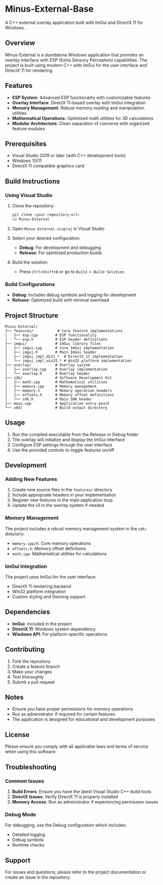 # Minus-External-Base

A C++ external overlay application built with ImGui and DirectX 11 for Windows.

## Overview

Minus-External is a standalone Windows application that provides an overlay interface with ESP (Extra Sensory Perception) capabilities. The project is built using modern C++ with ImGui for the user interface and DirectX 11 for rendering.

## Features

- **ESP System**: Advanced ESP functionality with customizable features
- **Overlay Interface**: DirectX 11-based overlay with ImGui integration
- **Memory Management**: Robust memory reading and manipulation utilities
- **Mathematical Operations**: Optimized math utilities for 3D calculations
- **Modular Architecture**: Clean separation of concerns with organized feature modules

## Prerequisites

- Visual Studio 2019 or later (with C++ development tools)
- Windows 10/11
- DirectX 11 compatible graphics card

## Build Instructions

### Using Visual Studio

1. Clone the repository:
   ```bash
   git clone <your-repository-url>
   cd Minus-External
   ```

2. Open `Minus-External.vcxproj` in Visual Studio

3. Select your desired configuration:
   - **Debug**: For development and debugging
   - **Release**: For optimized production builds

4. Build the solution:
   - Press `Ctrl+Shift+B` or go to `Build > Build Solution`

### Build Configurations

- **Debug**: Includes debug symbols and logging for development
- **Release**: Optimized build with minimal overhead

## Project Structure

```
Minus-External/
├── features/           # Core feature implementations
│   ├── esp.cpp        # ESP functionality
│   └── esp.h          # ESP header definitions
├── imgui/             # ImGui library files
│   ├── imgui.cpp      # Core ImGui implementation
│   ├── imgui.h        # Main ImGui header
│   ├── imgui_impl_dx11.*  # DirectX 11 implementation
│   └── imgui_impl_win32.* # Win32 platform implementation
├── overlay/           # Overlay system
│   ├── overlay.cpp    # Overlay implementation
│   └── overlay.h      # Overlay header
├── sdk/               # Software Development Kit
│   ├── math.cpp       # Mathematical utilities
│   ├── memory.cpp     # Memory management
│   ├── memory.h       # Memory operation headers
│   ├── offsets.h      # Memory offset definitions
│   └── sdk.h          # Main SDK header
├── main.cpp           # Application entry point
└── x64/               # Build output directory
```

## Usage

1. Run the compiled executable from the Release or Debug folder
2. The overlay will initialize and display the ImGui interface
3. Configure ESP settings through the user interface
4. Use the provided controls to toggle features on/off

## Development

### Adding New Features

1. Create new source files in the `features/` directory
2. Include appropriate headers in your implementation
3. Register new features in the main application loop
4. Update the UI in the overlay system if needed

### Memory Management

The project includes a robust memory management system in the `sdk/` directory:

- `memory.cpp/h`: Core memory operations
- `offsets.h`: Memory offset definitions
- `math.cpp`: Mathematical utilities for calculations

### ImGui Integration

The project uses ImGui for the user interface:

- DirectX 11 rendering backend
- Win32 platform integration
- Custom styling and theming support

## Dependencies

- **ImGui**: Included in the project
- **DirectX 11**: Windows system dependency
- **Windows API**: For platform-specific operations

## Contributing

1. Fork the repository
2. Create a feature branch
3. Make your changes
4. Test thoroughly
5. Submit a pull request

## Notes

- Ensure you have proper permissions for memory operations
- Run as administrator if required for certain features
- The application is designed for educational and development purposes

## License

Please ensure you comply with all applicable laws and terms of service when using this software.

## Troubleshooting

### Common Issues

1. **Build Errors**: Ensure you have the latest Visual Studio C++ build tools
2. **DirectX Issues**: Verify DirectX 11 is properly installed
3. **Memory Access**: Run as administrator if experiencing permission issues

### Debug Mode

For debugging, use the Debug configuration which includes:
- Detailed logging
- Debug symbols
- Runtime checks

## Support

For issues and questions, please refer to the project documentation or create an issue in the repository. 
